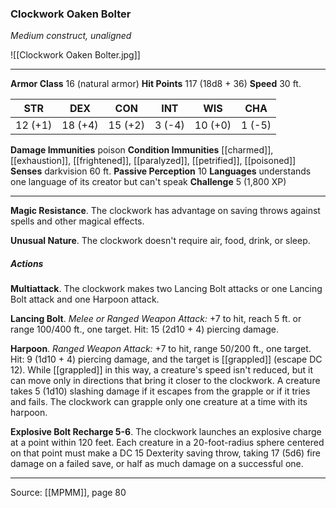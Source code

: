 ### Clockwork Oaken Bolter
_Medium construct, unaligned_

![[Clockwork Oaken Bolter.jpg]]




---

**Armor Class** 16 (natural armor)
**Hit Points** 117 (18d8 + 36)
**Speed** 30 ft.

| STR     | DEX     | CON     | INT     | WIS     | CHA     |
|---------|---------|---------|---------|---------|---------|
| 12 (+1) | 18 (+4) | 15 (+2) | 3 (-4) | 10 (+0) | 1 (-5) |

**Damage Immunities** poison
**Condition Immunities** [[charmed]], [[exhaustion]], [[frightened]], [[paralyzed]], [[petrified]], [[poisoned]]
**Senses** darkvision 60 ft.
**Passive Perception** 10
**Languages** understands one language of its creator but can't speak
**Challenge** 5 (1,800 XP)

---

**Magic Resistance**. The clockwork has advantage on saving throws against spells and other magical effects.

**Unusual Nature**. The clockwork doesn't require air, food, drink, or sleep.

##### Actions
**Multiattack**. The clockwork makes two Lancing Bolt attacks or one Lancing Bolt attack and one Harpoon attack.

**Lancing Bolt**. _Melee or Ranged Weapon Attack:_ +7 to hit, reach 5 ft. or range 100/400 ft., one target. Hit: 15 (2d10 + 4) piercing damage.

**Harpoon**. _Ranged Weapon Attack:_ +7 to hit, range 50/200 ft., one target. Hit: 9 (1d10 + 4) piercing damage, and the target is [[grappled]] (escape DC 12). While [[grappled]] in this way, a creature's speed isn't reduced, but it can move only in directions that bring it closer to the clockwork. A creature takes 5 (1d10) slashing damage if it escapes from the grapple or if it tries and fails. The clockwork can grapple only one creature at a time with its harpoon.

**Explosive Bolt Recharge 5-6**. The clockwork launches an explosive charge at a point within 120 feet. Each creature in a 20-foot-radius sphere centered on that point must make a DC 15 Dexterity saving throw, taking 17 (5d6) fire damage on a failed save, or half as much damage on a successful one.


---

Source: [[MPMM]], page 80